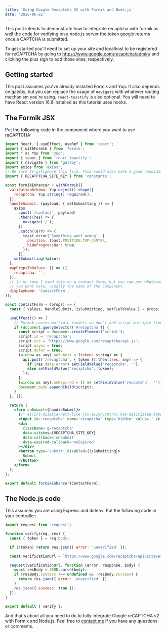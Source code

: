 ```yaml
---
title: 'Using Google Recaptcha V2 with Formik and Node.js'
date: '2020-06-22'
---
```


This post intends to demonstrate how to integrate recaptcha with formik
as well the code for verifying on a node.js server the token google returns
once a CAPTCHA is submitted.

To get started you'll need to set up your site and localhost to be registered
for reCAPTCHA by going to https://www.google.com/recaptcha/admin/ and clicking
the plus sign to add those sites, respectively.

## Getting started

This post assumes you've already installed Formik and Yup. It also depends on gatsby, but you can replace the usage of `navigate` with whatever routing
mechanism you're using. `react-toastify` is also optional. You will need to
have React version 16.8 installed as this tutorial uses hooks.

## The Formik JSX

Put the following code in the component where you want to use reCAPTCHA\:

```jsx
import React, { useEffect, useRef } from 'react';
import { withFormik } from 'formik';
import * as Yup from 'yup';
import { toast } from 'react-toastify';
import { navigate } from 'gatsby';
import axios from 'axios';
// Be sure to gitignore this file. This would also make a good candidate env variable.
import { RECATPTCHA_SITE_KEY } from 'constants';

const formikEnhancer = withFormik({
  validationSchema: Yup.object().shape({
    recaptcha: Yup.string().required(),
  }),
  handleSubmit: (payload, { setSubmitting }) => {
    axios
      .post(`/contact`, payload)
      .then((res) => {
        navigate('/');
      })
      .catch((err) => {
        toast.error('Something went wrong', {
          position: toast.POSITION.TOP_CENTER,
          hideProgressBar: true,
        });
      });
    setSubmitting(false);
  },
  mapPropsToValues: () => ({
    recaptcha: '',
  }),
  // In my case I used this on a contact form, but you can put whatever
  // you want here, usually the name of the component.
  displayName: 'ContactForm',
});

const ContactForm = (props) => {
  const { values, handleSubmit, isSubmitting, setFieldValue } = props;

  useEffect(() => {
    // Formik causes multiple renders so don't add script multiple times
    if (document.querySelector('#recaptcha')) {
      const script = document.createElement('script');
      script.id = 'recaptcha';
      script.src = 'https://www.google.com/recaptcha/api.js';
      script.async = true;
      script.defer = true;
      (window as any).onSubmit = (token: string) => {
        api.post('/recaptcha', { token }).then((res: any) => {
          if (res.data.error) setFieldValue('recaptcha', '');
          else setFieldValue('recaptcha', token);
        });
      };
      (window as any).onExpired = () => setFieldValue('recaptcha', '');
      document.body.appendChild(script);
    }
  }, []);

  return (
    <form onSubmit={handleSubmit}>
      {/* eslint-disable-next-line jsx-a11y/control-has-associated-label */}
      <input id='recaptcha' name='recaptcha' type='hidden' value='' />
      <div
        className='g-recaptcha'
        data-sitekey={RECAPTCHA_SITE_KEY}
        data-callback='onSubmit'
        data-expired-callback='onExpired'
      ></div>
      <button type='submit' disabled={isSubmitting}>
        Submit
      </button>
    </form>
  );
};

export default formikEnhancer(ContactForm);
```

## The Node.js code

This assumes you are using Express and dotenv. Put the following code in your controller\:

```javascript
import request from 'request';

function verify(req, res) {
  const { token } = req.body;

  if (!token) return res.json({ error: 'unverified' });

  const verificationUrl = `https://www.google.com/recaptcha/api/siteverify?secret=${process.env.RECAPTCHA_SECRET_KEY}&response=${token}&remoteip=${req.connection.remoteAddress}`;

  request(verificationUrl, function (error, response, body) {
    const resBody = JSON.parse(body);
    if (resBody.success !== undefined && !resBody.success) {
      return res.json({ error: 'unverified' });
    }
    res.json({ success: true });
  });
}

export default { verify };
```

And that's about all you need to do to fully integrate Google reCAPTCHA v2 with
Formik and Node.js. Feel free to [contact me](/contact) if you have any
questions or comments.
